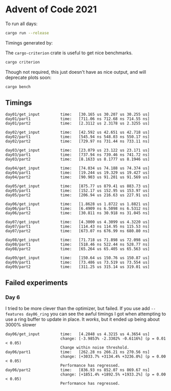 # Advent of Code 2021

To run all days:

```sh
cargo run --release
```

Timings generated by:

The `cargo-criterion` crate is useful to get nice benchmarks.

```sh
cargo criterion
```

Though not required, this just doesn't have as nice output, and will deprecate plots soon:

```sh
cargo bench
```

## Timings

```
day01/get_input         time:   [30.165 us 30.207 us 30.255 us]
day01/part1             time:   [711.06 ns 712.68 ns 714.55 ns]
day01/part2             time:   [2.3112 us 2.3178 us 2.3255 us]

day02/get_input         time:   [42.592 us 42.651 us 42.718 us]
day02/part1             time:   [545.94 ns 548.03 ns 550.17 ns]
day02/part2             time:   [729.97 ns 731.44 ns 733.11 ns]

day03/get_input         time:   [23.079 us 23.122 us 23.171 us]
day03/part1             time:   [737.94 ns 739.46 ns 741.72 ns]
day03/part2             time:   [8.1633 us 8.1777 us 8.1946 us]

day04/get_input         time:   [74.034 us 74.188 us 74.374 us]
day04/part1             time:   [19.244 us 19.329 us 19.427 us]
day04/part2             time:   [90.903 us 91.201 us 91.569 us]

day05/get_input         time:   [875.77 us 879.41 us 883.73 us]
day05/part1             time:   [152.17 us 152.95 us 153.97 us]
day05/part2             time:   [206.94 us 216.63 us 227.91 us]

day06/get_input         time:   [1.8628 us 1.8722 us 1.8821 us]
day06/part1             time:   [6.4909 ns 6.5098 ns 6.5312 ns]
day06/part2             time:   [30.811 ns 30.918 ns 31.045 ns]

day07/get_input         time:   [4.3000 us 4.3099 us 4.3220 us]
day07/part1             time:   [114.43 ns 114.95 ns 115.53 ns]
day07/part2             time:   [673.07 ns 676.99 ns 680.80 ns]

day08/get_input         time:   [71.718 us 71.898 us 72.098 us]
day08/part1             time:   [518.46 ns 522.44 ns 528.77 ns]
day08/part2             time:   [65.264 us 65.405 us 65.563 us]

day09/get_input         time:   [150.64 us 150.76 us 150.87 us]
day09/part1             time:   [73.486 us 73.519 us 73.554 us]
day09/part2             time:   [311.25 us 315.14 us 319.01 us]
```

## Failed experiments

### Day 6

I tried to be more clever than the optimizer, but failed. If you use add
`--features day06_ring` you can see the awful timings I got when attempting to
use a ring buffer to update in place. It _works_, but it ended up being about 3000% slower

```
day06/get_input         time:   [4.2848 us 4.3215 us 4.3654 us]
                        change: [-3.9853% -2.3302% -0.6116%] (p = 0.01 < 0.05)
                        Change within noise threshold.
day06/part1             time:   [262.28 ns 266.21 ns 270.56 ns]
                        change: [+3033.7% +3134.4% +3236.0%] (p = 0.00 < 0.05)
                        Performance has regressed.
day06/part2             time:   [836.93 ns 852.07 ns 869.67 ns]
                        change: [+1851.4% +1892.5% +1933.2%] (p = 0.00 < 0.05)
                        Performance has regressed.

```
